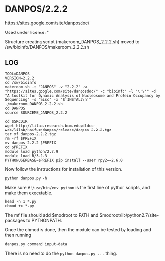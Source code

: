 DANPOS/2.2.2
============

<https://sites.google.com/site/danposdoc/>

Used under license:
''

Structure creating script (makeroom_DANPOS_2.2.2.sh) moved to /sw/bioinfo/DANPOS/makeroom_2.2.2.sh

LOG
---

    TOOL=DANPOS
    VERSION=2.2.2
    cd /sw/bioinfo
    makeroom.sh -t "DANPOS" -v "2.2.2" -w "https://sites.google.com/site/danposdoc/" -c "bioinfo" -l "\'\'" -d "A toolkit for Dynamic Analysis of Nucleosome and Protein Occupancy by Sequencing" -s "misc" -x "$'INSTALL\n'"
    ./makeroom_DANPOS_2.2.2.sh
    cd DANPOS
    source SOURCEME_DANPOS_2.2.2

    cd $SRCDIR
    wget http://lilab.research.bcm.edu/dldcc-web/lilab/kaifuc/danpos/release/danpos-2.2.2.tgz
    tar xf danpos-2.2.2.tgz 
    rm -rf $PREFIX
    mv danpos-2.2.2 $PREFIX
    cd $PREFIX
    module load python/2.7.9
    module load R/3.2.3
    PYTHONUSERBASE=$PREFIX pip install --user rpy2==2.6.0

Now follow the instructions for installation of this version.

    python danpos.py -h

Make sure `#!/usr/bin/env python` is the first line of python scripts, and make them executable.

    head -n 1 *.py
    chmod +x *.py

The mf file should add $modroot to PATH and $modroot/lib/python2.7/site-packages to PYTHONPATH.

Once the chmod is done, then the module can be tested by loading and then running

    danpos.py command input-data

There is no need to do the `python danpos.py ...` thing.
